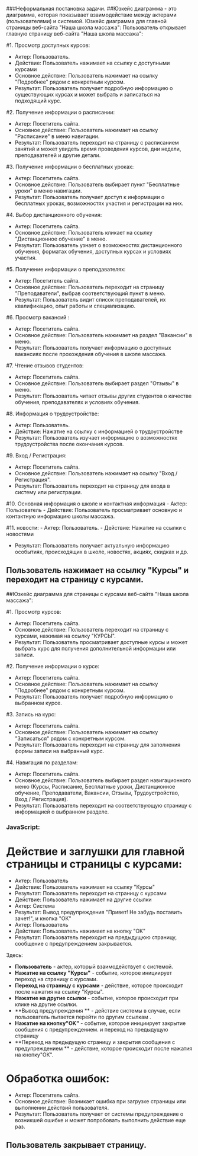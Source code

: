 ###Неформальная постановка задачи.
##Юзкейс диаграмма - это диаграмма, которая показывает взаимодействие между актерами (пользователями) и системой. Юзкейс диаграмма для главной страницы веб-сайта "Наша школа массажа":
Пользователь открывает главную страницу веб-сайта "Наша школа массажа":

#1. Просмотр доступных курсов:
   - Актер: Пользователь.
   - Действие: Пользователь нажимает на ссылку с доступными курсами
   - Основное действие: Пользователь нажимает на ссылку "Подробнее" рядом с конкретным курсом.
   - Результат: Пользователь получает подробную информацию о существующих курсах и может выбрать и записаться на подходящий курс.

#2. Получение информации о расписании:
   - Актер: Посетитель сайта.
   - Основное действие: Пользователь нажимает на ссылку "Расписание" в меню навигации.
   - Результат: Пользователь переходит на страницу с расписанием занятий и может увидеть время проведения курсов, дни недели, преподавателей и другие детали.

#3. Получение информации о бесплатных уроках:
   - Актер: Посетитель сайта.
   - Основное действие: Пользователь выбирает пункт "Бесплатные уроки" в меню навигации.
   - Результат: Пользователь получает доступ к информации о бесплатных уроках, возможностях участия и регистрации на них.

#4. Выбор дистанционного обучения:
   - Актер: Посетитель сайта.
   - Основное действие: Пользователь кликает на ссылку "Дистанционное обучение" в меню.
   - Результат: Пользователь узнает о возможностях дистанционного обучения, форматах обучения, доступных курсах и условиях участия.

#5. Получение информации о преподавателях:
   - Актер: Посетитель сайта.
   - Основное действие: Пользователь переходит на страницу "Преподаватели", выбрав соответствующий пункт в меню.
   - Результат: Пользователь видит список преподавателей, их квалификацию, опыт работы и специализацию.

#6. Просмотр вакансий :
   - Актер: Посетитель сайта.
   - Основное действие: Пользователь нажимает на раздел "Вакансии" в меню.
   - Результат: Пользователь получает информацию о доступных вакансиях после прохождения обучения в школе массажа.

#7. Чтение отзывов студентов:
   - Актер: Посетитель сайта.
   - Основное действие: Пользователь выбирает раздел "Отзывы" в меню.
   - Результат: Пользователь читает отзывы других студентов о качестве обучения, преподавателях и условиях обучения.

#8. Информация о трудоустройстве:
   - Актер: Пользователь.
   - Действие: Нажатие на ссылку с информацией о трудоустройстве 
   - Результат: Пользователь изучает информацию о возможностях трудоустройства после окончания курсов.

#9. Вход / Регистрация:
   - Актер: Посетитель сайта.
   - Основное действие: Пользователь нажимает на ссылку "Вход / Регистрация".
   - Результат: Пользователь переходит на страницу для входа в систему или регистрации.

#10. Основная информация о школе и контактная информация
    - Актер: Пользователь
    - Действие: Пользователь просматривает основную и контактную информацию школы массажа.

#11. новости:
    - Актер: Пользователь.
    - Действие: Нажатие на ссылки с новостями 
   - Результат: Пользователь получает актуальную информацию особытиях, происходящих в школе, новостях, акциях, скидках и др.

## Пользователь нажимает на ссылку "Курсы" и переходит на страницу с курсами.

##Юзкейс диаграмма для страницы с курсами веб-сайта "Наша школа массажа":

#1. Просмотр курсов:
   - Актер: Посетитель сайта.
   - Основное действие: Пользователь переходит на страницу с курсами, нажимая на ссылку "КУРСЫ".
   - Результат: Пользователь просматривает доступные курсы и может выбрать курс для получения дополнительной информации или записи.

#2. Получение информации о курсе:
   - Актер: Посетитель сайта.
   - Основное действие: Пользователь нажимает на ссылку "Подробнее" рядом с конкретным курсом.
   - Результат: Пользователь получает подробную информацию о выбранном курсе.

#3. Запись на курс:
   - Актер: Посетитель сайта.
   - Основное действие: Пользователь нажимает на ссылку "Записаться" рядом с конкретным курсом.
   - Результат: Пользователь переходит на страницу для заполнения формы записи на выбранный курс.

#4. Навигация по разделам:
   - Актер: Посетитель сайта.
   - Основное действие: Пользователь выбирает раздел навигационного меню (Курсы, Расписание, Бесплатные уроки, Дистанционное обучение, Преподаватели, Вакансии, Отзывы, Трудоустройство, Вход / Регистрация).
   - Результат: Пользователь переходит на соответствующую страницу с информацией о выбранном разделе.

### JavaScript:
# Действие и заглушки для главной страницы и страницы с курсами:
   - Актер: Пользователь
   - Действие:  Пользователь нажимает на ссылку "Курсы"
   - Результат: Пользователь переходит на страницу с курсами
   - Действие: Пользователь нажимает на другие ссылки
   - Актер: Система
   - Результат: Вывод предупреждения "Привет! Не забудь поставить зачет!", и кнопка "OK"
   - Актер: Пользователь
   - Действие:  Пользователь нажимает на кнопку "OK"
   - Результат: Пользователь переходит на предыдущюю страницу, сообщение с предупреждением закрывается. 

Здесь:
- **Пользователь** - актер, который взаимодействует с системой.
- **Нажатие на ссылку "Курсы"** - событие, которое инициирует переход на страницу с курсами.
- **Переход на страницу с курсами** - действие, которое происходит после нажатия на ссылку "Курсы".
- **Нажатие на другие ссылки** - событие, которое происходит при клике на другие ссылки.
- **Вывод предупреждения ** - действие системы в случае, если пользователь пытается перейти по другим ссылкам .
- **Нажатие на кнопку"OK"** - событие, которое инициирует закрытие сообщения с предупреждением. и переход на предыдущую страницу
- **Переход на предыдущую страницу и закрытия сообщения с предупреждением ** - действие, которое происходит после нажатия на кнопку"OK".

# Обработка ошибок:
   - Актер: Посетитель сайта.
   - Основное действие: Возникает ошибка при загрузке страницы или выполнении действий пользователя.
   - Результат: Пользователь получает от системы предупреждение о возникшей ошибке и может попробовать выполнить действие еще раз.

## Пользователь закрывает страницу.